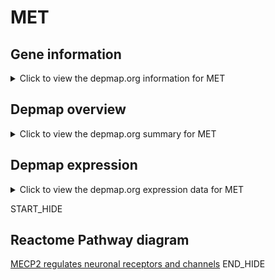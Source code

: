 <h1>MET</h1>

<h2>Gene information</h2>
<details>
  <summary>Click to view the depmap.org information for MET</summary>
  <iframe src="https://depmap.org/portal/gene/MET?tab=about" style="border:none;width:100%;height:800px"></iframe>
</details>

<h2>Depmap overview</h2>
<details>
  <summary>Click to view the depmap.org summary for MET</summary>
  <iframe src="https://depmap.org/portal/gene/MET?tab=overview" style="border:none;width:100%;height:800px"></iframe>
</details>

<h2>Depmap expression</h2>
<details>
  <summary>Click to view the depmap.org expression data for MET</summary>
  <iframe src="https://depmap.org/portal/gene/MET?tab=characterization" style="border:none;width:100%;height:800px"></iframe>
</details>


START_HIDE
<h2>Reactome Pathway diagram</h2>
<a href="https://reactome.org/PathwayBrowser/#/R-HSA-9022699">MECP2 regulates neuronal receptors and channels</a>
END_HIDE


